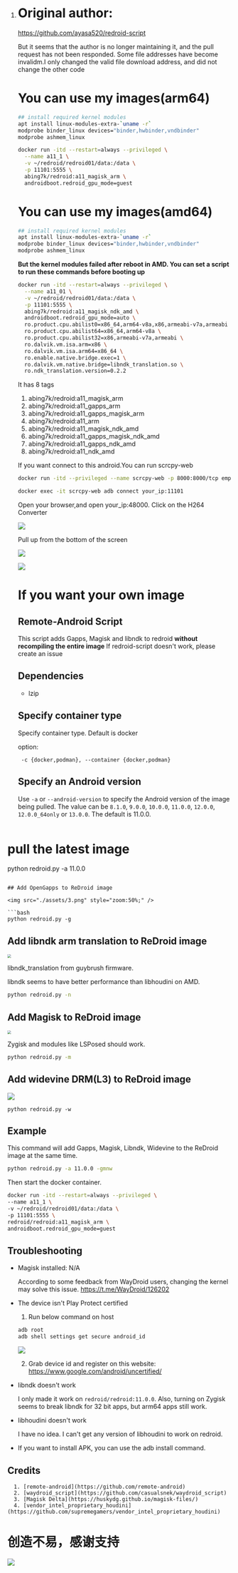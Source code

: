 1. # Original author:

   https://github.com/ayasa520/redroid-script

   But it seems that the author is no longer maintaining it, and the pull request has not been responded. Some file addresses have become invalidm.I only changed the valid file download address, and did not change the other code

   # You can use my images(arm64)

   ```bash
   ## install required kernel modules
   apt install linux-modules-extra-`uname -r`
   modprobe binder_linux devices="binder,hwbinder,vndbinder"
   modprobe ashmem_linux
   ```

   ```bash
   docker run -itd --restart=always --privileged \
     --name a11_1 \
     -v ~/redroid/redroid01/data:/data \
     -p 11101:5555 \
     abing7k/redroid:a11_magisk_arm \
     androidboot.redroid_gpu_mode=guest
   ```

   # You can use my images(amd64)

   ```bash
   ## install required kernel modules
   apt install linux-modules-extra-`uname -r`
   modprobe binder_linux devices="binder,hwbinder,vndbinder"
   modprobe ashmem_linux
   ```

   **But the kernel modules failed after reboot in AMD. You can set a script to run these commands before booting up**

   ```bash
   docker run -itd --restart=always --privileged \
     --name a11_01 \
     -v ~/redroid/redroid01/data:/data \
     -p 11101:5555 \
     abing7k/redroid:a11_magisk_ndk_amd \
     androidboot.redroid_gpu_mode=auto \
     ro.product.cpu.abilist0=x86_64,arm64-v8a,x86,armeabi-v7a,armeabi \
     ro.product.cpu.abilist64=x86_64,arm64-v8a \
     ro.product.cpu.abilist32=x86,armeabi-v7a,armeabi \
     ro.dalvik.vm.isa.arm=x86 \
     ro.dalvik.vm.isa.arm64=x86_64 \
     ro.enable.native.bridge.exec=1 \
     ro.dalvik.vm.native.bridge=libndk_translation.so \
     ro.ndk_translation.version=0.2.2
   ```

   

   It has 8 tags

   1. abing7k/redroid:a11_magisk_arm
   2. abing7k/redroid:a11_gapps_arm
   3. abing7k/redroid:a11_gapps_magisk_arm
   4. abing7k/redroid:a11_arm
   5. abing7k/redroid:a11_magisk_ndk_amd
   6. abing7k/redroid:a11_gapps_magisk_ndk_amd
   7. abing7k/redroid:a11_gapps_ndk_amd
   8. abing7k/redroid:a11_ndk_amd

   

   If you want connect to this android.You can run scrcpy-web

   ```bash
   docker run -itd --privileged --name scrcpy-web -p 8000:8000/tcp emptysuns/scrcpy-web:v0.1
   
   docker exec -it scrcpy-web adb connect your_ip:11101
   ```

   Open your browser,and open your_ip:48000. Click on the H264 Converter

   ![](https://image.newbee666.cf/img/202312151943304.png)

   Pull up from the bottom of the screen

   

   ![](https://image.newbee666.cf/img/202312151950429.png)

   

   ![](https://image.newbee666.cf/img/202312151952545.png)

   

   # If you want your own image

   ## Remote-Android Script

   This script adds Gapps, Magisk and libndk to redroid **without recompiling the entire image**
   If redroid-script doesn't work, please create an issue

   ## Dependencies

   - lzip

   ## Specify container type

   Specify container type. Default is docker

   option:

   ```
    -c {docker,podman}, --container {docker,podman}
   ```


   ## Specify an Android version

   Use `-a` or `--android-version` to specify the Android version of the image being pulled. The value can be `8.1.0`, `9.0.0`, `10.0.0`, `11.0.0`, `12.0.0`, `12.0.0_64only` or `13.0.0`. The default is 11.0.0.

   ```bash
# pull the latest image
python redroid.py -a 11.0.0
   ```

   ## Add OpenGapps to ReDroid image

   <img src="./assets/3.png" style="zoom:50%;" />

   ```bash
python redroid.py -g
   ```

   ## Add libndk arm translation to ReDroid image

   <img src="./assets/2.png" style="zoom:50%;" />

   libndk_translation from guybrush firmware.

   libndk seems to have better performance than libhoudini on AMD.

   ```bash
python redroid.py -n
   ```

   ## Add Magisk to ReDroid image

   <img src="./assets/1.png" style="zoom:50%;" />

   Zygisk and modules like LSPosed should work.

   

   ```bash
python redroid.py -m
   ```

   ## Add widevine DRM(L3) to ReDroid image

   ![](assets/4.png)

   ```
python redroid.py -w
   ```

   

   ## Example

   This command will add Gapps, Magisk, Libndk, Widevine to the ReDroid image at the same time.

   ```bash
python redroid.py -a 11.0.0 -gmnw
   ```

   Then start the docker container.

   ```bash
docker run -itd --restart=always --privileged \
  --name a11_1 \
  -v ~/redroid/redroid01/data:/data \
  -p 11101:5555 \
  redroid/redroid:a11_magisk_arm \
  androidboot.redroid_gpu_mode=guest
   ```

   

   ## Troubleshooting

   - Magisk installed: N/A

     According to some feedback from WayDroid users, changing the kernel may solve this issue. https://t.me/WayDroid/126202

   - The device isn't Play Protect certified

     1. Run below command on host

     ```bash
     adb root
     adb shell settings get secure android_id
     ```

     ![](https://image.newbee666.cf/img/202401162356635.png)

     2. Grab device id and register on this website: https://www.google.com/android/uncertified/

   - libndk doesn't work

     I only made it work on `redroid/redroid:11.0.0`. Also, turning on Zygisk seems to break libndk for 32 bit apps, but arm64 apps still work.

   - libhoudini doesn't work

     I have no idea. I can't get any version of libhoudini to work on redroid.

   - If you want to install APK, you can use the adb install command.

     

     


   ## Credits

      1. [remote-android](https://github.com/remote-android)
      2. [waydroid_script](https://github.com/casualsnek/waydroid_script)
      3. [Magisk Delta](https://huskydg.github.io/magisk-files/)
      4. [vendor_intel_proprietary_houdini](https://github.com/supremegamers/vendor_intel_proprietary_houdini)

# 创造不易，感谢支持

![](https://img-96t.pages.dev/photo_2024-08-18_19-46-09.jpg)
